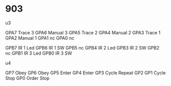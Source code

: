 
# 903


u3

GPA7  Trace 3
GPA6  Manual 3
GPA5  Trace 2
GPA4  Manual 2
GPA3  Trace 1
GPA2  Manual 1
GPA1  nc
GPA0  nc

GPB7  IR 1 Led
GPB6  IR 1 SW
GPB5  nc
GPB4  IR 2 Led
GPB3  IR 2 SW
GPB2  nc
GPB1  IR 3 Led
GPB0  IR 3 SW

u4 

GP7 Obey
GP6 Obey
GP5 Enter
GP4 Enter
GP3 Cycle Repeat
GP2 
GP1 Cycle Stop
GP0 Order Stop 
